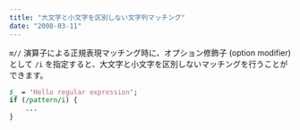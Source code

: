 ```yaml
---
title: "大文字と小文字を区別しない文字列マッチング"
date: "2008-03-11"
---
```


`m//` 演算子による正規表現マッチング時に、オプション修飾子 (option modifier) として `/i` を指定すると、大文字と小文字を区別しないマッチングを行うことができます。

```perl
$_ = 'Hello regular expression';
if (/pattern/i) {
    ...
}
```

